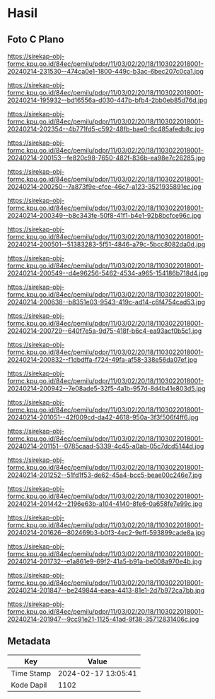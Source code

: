 # Hasil

## Foto C Plano

https://sirekap-obj-formc.kpu.go.id/84ec/pemilu/pdpr/11/03/02/20/18/1103022018001-20240214-231530--474ca0e1-1800-449c-b3ac-6bec207c0ca1.jpg

https://sirekap-obj-formc.kpu.go.id/84ec/pemilu/pdpr/11/03/02/20/18/1103022018001-20240214-195932--bd16556a-d030-447b-bfb4-2bb0eb85d76d.jpg

https://sirekap-obj-formc.kpu.go.id/84ec/pemilu/pdpr/11/03/02/20/18/1103022018001-20240214-202354--4b771fd5-c592-48fb-bae0-6c485afedb8c.jpg

https://sirekap-obj-formc.kpu.go.id/84ec/pemilu/pdpr/11/03/02/20/18/1103022018001-20240214-200153--fe820c98-7650-482f-836b-ea98e7c26285.jpg

https://sirekap-obj-formc.kpu.go.id/84ec/pemilu/pdpr/11/03/02/20/18/1103022018001-20240214-200250--7a873f9e-cfce-46c7-a123-3521935891ec.jpg

https://sirekap-obj-formc.kpu.go.id/84ec/pemilu/pdpr/11/03/02/20/18/1103022018001-20240214-200349--b8c343fe-50f8-41f1-b4e1-92b8bcfce96c.jpg

https://sirekap-obj-formc.kpu.go.id/84ec/pemilu/pdpr/11/03/02/20/18/1103022018001-20240214-200501--51383283-5f51-4846-a79c-5bcc8082da0d.jpg

https://sirekap-obj-formc.kpu.go.id/84ec/pemilu/pdpr/11/03/02/20/18/1103022018001-20240214-200549--d4e96256-5462-4534-a965-154186b718d4.jpg

https://sirekap-obj-formc.kpu.go.id/84ec/pemilu/pdpr/11/03/02/20/18/1103022018001-20240214-200638--b8351e03-9543-419c-ad14-c6f4754cad53.jpg

https://sirekap-obj-formc.kpu.go.id/84ec/pemilu/pdpr/11/03/02/20/18/1103022018001-20240214-200729--640f7e5a-9d75-418f-b6c4-ea93acf0b5c1.jpg

https://sirekap-obj-formc.kpu.go.id/84ec/pemilu/pdpr/11/03/02/20/18/1103022018001-20240214-200832--f1dbdffa-f724-49fa-af58-338e56da07ef.jpg

https://sirekap-obj-formc.kpu.go.id/84ec/pemilu/pdpr/11/03/02/20/18/1103022018001-20240214-200942--7e08ade5-32f5-4a1b-957d-8d4b41e803d5.jpg

https://sirekap-obj-formc.kpu.go.id/84ec/pemilu/pdpr/11/03/02/20/18/1103022018001-20240214-201051--42f009cd-da42-4618-950a-3f3f506f4ff6.jpg

https://sirekap-obj-formc.kpu.go.id/84ec/pemilu/pdpr/11/03/02/20/18/1103022018001-20240214-201151--0785caad-5339-4c45-a0ab-05c7dcd5144d.jpg

https://sirekap-obj-formc.kpu.go.id/84ec/pemilu/pdpr/11/03/02/20/18/1103022018001-20240214-201252--51fd1f53-de62-45a4-bcc5-beae00c246e7.jpg

https://sirekap-obj-formc.kpu.go.id/84ec/pemilu/pdpr/11/03/02/20/18/1103022018001-20240214-201442--2196e63b-a104-4140-8fe6-0a658fe7e99c.jpg

https://sirekap-obj-formc.kpu.go.id/84ec/pemilu/pdpr/11/03/02/20/18/1103022018001-20240214-201626--802469b3-b0f3-4ec2-9eff-593899cade8a.jpg

https://sirekap-obj-formc.kpu.go.id/84ec/pemilu/pdpr/11/03/02/20/18/1103022018001-20240214-201732--e1a861e9-69f2-41a5-b91a-be008a970e4b.jpg

https://sirekap-obj-formc.kpu.go.id/84ec/pemilu/pdpr/11/03/02/20/18/1103022018001-20240214-201847--be249844-eaea-4413-81e1-2d7b972ca7bb.jpg

https://sirekap-obj-formc.kpu.go.id/84ec/pemilu/pdpr/11/03/02/20/18/1103022018001-20240214-201947--9cc91e21-1125-41ad-9f38-35712831406c.jpg


## Metadata

| Key        | Value               |
| ---------- | ------------------- |
| Time Stamp | 2024-02-17 13:05:41 |
| Kode Dapil | 1102                |




